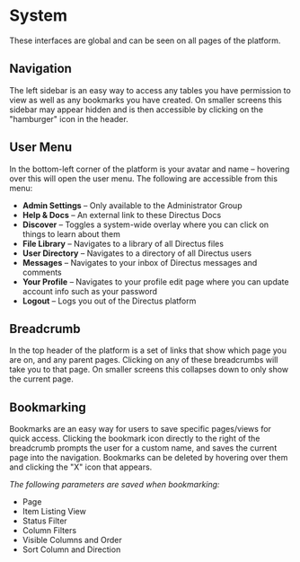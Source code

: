 # System

These interfaces are global and can be seen on all pages of the platform.

## Navigation
The left sidebar is an easy way to access any tables you have permission to view as well as any bookmarks you have created. On smaller screens this sidebar may appear hidden and is then accessible by clicking on the "hamburger" icon in the header.

## User Menu
In the bottom-left corner of the platform is your avatar and name – hovering over this will open the user menu. The following are accessible from this menu:

* **Admin Settings** – Only available to the Administrator Group
* **Help & Docs** – An external link to these Directus Docs
* **Discover** – Toggles a system-wide overlay where you can click on things to learn about them
* **File Library** – Navigates to a library of all Directus files
* **User Directory** – Navigates to a directory of all Directus users
* **Messages** – Navigates to your inbox of Directus messages and comments
* **Your Profile** – Navigates to your profile edit page where you can update account info such as your password
* **Logout** – Logs you out of the Directus platform

## Breadcrumb
In the top header of the platform is a set of links that show which page you are on, and any parent pages. Clicking on any of these breadcrumbs will take you to that page. On smaller screens this collapses down to only show the current page.

## Bookmarking
Bookmarks are an easy way for users to save specific pages/views for quick access. Clicking the bookmark icon directly to the right of the breadcrumb prompts the user for a custom name, and saves the current page into the navigation. Bookmarks can be deleted by hovering over them and clicking the "X" icon that appears.

*The following parameters are saved when bookmarking:*

* Page
* Item Listing View
* Status Filter
* Column Filters
* Visible Columns and Order
* Sort Column and Direction